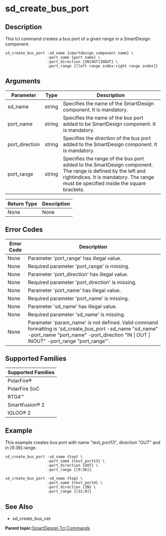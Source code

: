 # sd\_create\_bus\_port

## Description

This tcl command creates a bus port of a given range in a SmartDesign component.

```
sd_create_bus_port -sd_name {smartdesign component name} \
                   -port_name {port name} \
                   -port_direction {IN|OUT|INOUT} \
                   -port_range {[left range index:right range index]}
```

## Arguments

|Parameter|Type|Description|
|---------|----|-----------|
|sd\_name|string|Specifies the name of the SmartDesign component. It is mandatory.|
|port\_name|string|Specifies the name of the bus port added to be SmartDesign component. It is mandatory.|
|port\_direction|string|Specifies the direction of the bus port added to the SmartDesign component. It is mandatory.|
|port\_range|string|Specifies the range of the bus port added to the SmartDesign component. The range is defined by the left and rightindices. It is mandatory. The range must be specified inside the square brackets.|

|Return Type|Description|
|-----------|-----------|
|None|None|

## Error Codes

|Error Code|Description|
|----------|-----------|
|None|Parameter 'port\_range' has illegal value.|
|None|Required parameter 'port\_range' is missing.|
|None|Parameter 'port\_direction' has illegal value.|
|None|Required parameter 'port\_direction' is missing.|
|None|Parameter 'port\_name' has illegal value.|
|None|Required parameter 'port\_name' is missing.|
|None|Parameter 'sd\_name' has illegal value.|
|None|Required parameter 'sd\_name' is missing.|
|None|Parameter 'param\_name' is not defined. Valid command formatting is 'sd\_create\_bus\_port -sd\_name "sd\_name" -port\_name "port\_name" -port\_direction "IN \| OUT \| INOUT" -port\_range "port\_range"'.|

## Supported Families

|Supported Families|
|------------------|
|PolarFire®|
|PolarFire SoC|
|RTG4™|
|SmartFusion® 2|
|IGLOO® 2|

## Example

This example creates bus port with name "test\_port13", direction "OUT" and in \[9:36\] range.

```
sd_create_bus_port -sd_name {top} \
                   -port_name {test_port13} \
                   -port_direction {OUT} \
                   -port_range {[9:36]}
```

```
sd_create_bus_port -sd_name {top} \
                   -port_name {test_port4} \
                   -port_direction {IN} \
                   -port_range {[31:0]}
```

## See Also

-   sd\_create\_bus\_net


**Parent topic:**[SmartDesign Tcl Commands](GUID-92BDB298-D736-4F37-87A0-3E5E1200BEE6.md)

